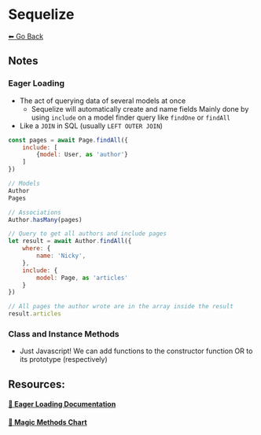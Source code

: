 # Sequelize
[⬅ Go Back](/week2.md)

## Notes
### **Eager Loading**
- The act of querying data of several models at once
    - Sequelize will automatically create and name fields
    Mainly done by using `include` on a model finder query like `findOne` or `findAll`
- Like a `JOIN` in SQL (usually `LEFT OUTER JOIN`)

```Javascript
const pages = await Page.findAll({
    include: [
        {model: User, as 'author'}
    ]
})
```

```Javascript
// Models
Author
Pages

// Associations
Author.hasMany(pages)

// Query to get all authors and include pages
let result = await Author.findAll({
    where: {
        name: 'Nicky',
    },
    include: {
        model: Page, as 'articles'
    }
})

// All pages the author wrote are in the array inside the result
result.articles
```

### **Class and Instance Methods**
- Just Javascript!
We can add functions to the constructor function OR to its prototype (respectively)

## Resources:

#### [🔗 **Eager Loading Documentation**](https://sequelize.org/docs/v6/advanced-association-concepts/eager-loading/)

#### [🔗 **Magic Methods Chart**](https://medium.com/@julianne.marik/sequelize-associations-magic-methods-c72008db91c9)
